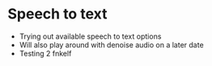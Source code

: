 # Speech to text

- Trying out available speech to text options
- Will also play around with denoise audio on a later date
- Testing 2 fnkelf
